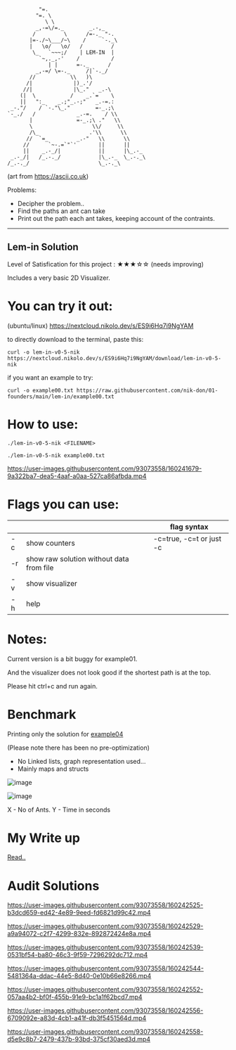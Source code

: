               "=.
             "=. \
                \ \
             _,-=\/=._        _.-,_
            /         \      /=-._ "-.
           |=-./~\___/~\    /     `-._\
           |   \o/   \o/   /         /
            \_   `~~~;/    | LEM-IN  |
              `~,._,-'    /          /
                 | |      =-._      /
             _,-=/ \=-._     /|`-._/
           //           \\   )\
          /|             |)_.'/
         //|             |\_."   _.-\
        (|  \           /    _.`=    \
        ||   ":_    _.;"_.-;"   _.-=.:
     _-."/    / `-."\_."        =-_.;\
    `-_./   /             _.-=.    / \\
           |              =-_.;\ ."   \\
           \                   \\/     \\
           /\_                .'\\      \\
          //  `=_         _.-"   \\      \\
         //      `~-.=`"`'       ||      ||
         ||    _.-_/|            ||      |\_.-_
     _.-_/|   /_.-._/            |\_.-_  \_.-._\
    /_.-._/                      \_.-._\
 
(art from https://ascii.co.uk)


Problems:

- Decipher the problem..
- Find the paths an ant can take
- Print out the path each ant takes, keeping account of the contraints.
    



----
## Lem-in Solution

Level of Satisfication for this project : 
★★★☆☆ (needs improving)

Includes a very basic 2D Visualizer.


# You can try it out:

(ubuntu/linux)  https://nextcloud.nikolo.dev/s/ES9i6Hq7i9NgYAM

to directly download to the terminal, paste this:
```
curl -o lem-in-v0-5-nik https://nextcloud.nikolo.dev/s/ES9i6Hq7i9NgYAM/download/lem-in-v0-5-nik
```

if you want an example to try:
```
curl -o example00.txt https://raw.githubusercontent.com/nik-don/01-founders/main/lem-in/example00.txt
```


# How to use:


```
./lem-in-v0-5-nik <FILENAME>

./lem-in-v0-5-nik example00.txt
```

https://user-images.githubusercontent.com/93073558/160241679-9a322ba7-dea5-4aaf-a0aa-527ca86afbda.mp4


# Flags you can use:
|    |                                          | flag syntax |
|----|------------------------------------------|--------------------------|
| -c | show counters                            | -c=true, -c=t or just -c |
| -r | show raw solution without data from file |                          |
| -v | show visualizer                          |                          |
| -h | help                                     |                          |


# Notes:

Current version is a bit buggy for example01.

And the visualizer does not look good if the shortest path is at the top.

Please hit ctrl+c and run again.


# Benchmark

Printing only the solution for [example04](https://github.com/01-edu/public/tree/master/subjects/lem-in/examples#example04)

(Please note there has been no pre-optimization)
- No Linked lists, graph representation used...
- Mainly maps and structs

![image](https://user-images.githubusercontent.com/93073558/160244265-e16bf480-988c-4d2f-953a-f3618cddfb60.png)

![image](https://user-images.githubusercontent.com/93073558/160244300-65844e4f-ea57-4865-b1d1-1f65b2641679.png)

X - No of Ants.
Y - Time in seconds

# My Write up

[Read..](https://github.com/nik-don/01-founders/blob/main/lem-in/log.md)

# Audit Solutions


https://user-images.githubusercontent.com/93073558/160242525-b3dcd659-ed42-4e89-9eed-fd6821d99c42.mp4

https://user-images.githubusercontent.com/93073558/160242529-a9a94072-c2f7-4299-832e-892872424e8a.mp4


https://user-images.githubusercontent.com/93073558/160242539-0531bf54-ba80-46c3-9f59-7296292dc712.mp4


https://user-images.githubusercontent.com/93073558/160242544-5481364a-ddac-44e5-8d40-0e10b66e8266.mp4




https://user-images.githubusercontent.com/93073558/160242552-057aa4b2-bf0f-455b-91e9-bc1a1f62bcd7.mp4



https://user-images.githubusercontent.com/93073558/160242556-6709092e-a83d-4cb1-a41f-db3f5451564d.mp4




https://user-images.githubusercontent.com/93073558/160242558-d5e9c8b7-2479-437b-93bd-375cf30aed3d.mp4








